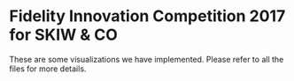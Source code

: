 # Fidelity Innovation Competition 2017 for SKIW & CO

These are some visualizations we have implemented. Please refer to all the files for more details.